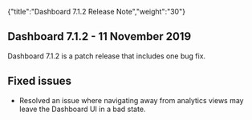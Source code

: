 {"title":"Dashboard 7.1.2 Release Note","weight":"30"} 

## Dashboard 7.1.2 - 11 November 2019

Dashboard 7.1.2 is a patch release that includes one bug fix.

## Fixed issues

*   Resolved an issue where navigating away from analytics views may leave the Dashboard UI in a bad state.